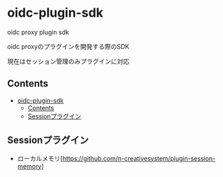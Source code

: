 # oidc-plugin-sdk

oidc proxy plugin sdk

oidc proxyのプラグインを開発する際のSDK

現在はセッション管理のみプラグインに対応

## Contents

- [oidc-plugin-sdk](#oidc-plugin-sdk)
  - [Contents](#contents)
  - [Sessionプラグイン](#sessionプラグイン)

## Sessionプラグイン

- ローカルメモリ[https://github.com/n-creativesystem/plugin-session-memory]